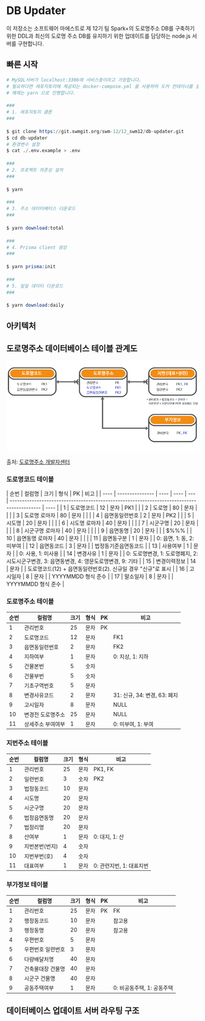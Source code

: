 # DB Updater

이 저장소는 소프트웨어 마에스트로 제 12기 팀 Spark+의 도로명주소 DB를 구축하기 위한 DDL과 최신의 도로명 주소 DB를 유지하기 위한 업데이트를 담당하는 node.js 서버를 구현합니다.

## 빠른 시작

```s
# MySQL서버가 localhost:3306에 서비스중이라고 가정합니다.
# 필요하다면 레포지토리에 제공되는 docker-compose.yml 을 사용하여 도커 컨테이너를 실행하면 됩니다.
# 예제는 yarn 으로 진행합니다.

###
# 1. 레포지토리 클론
###

$ git clone https://git.swmgit.org/swm-12/12_swm12/db-updater.git
$ cd db-updater
# 환경변수 설정
$ cat ./.env.example > .env

###
# 2. 프로젝트 의존성 설치
###

$ yarn

###
# 3. 주소 데이터베이스 다운로드
###

$ yarn download:total

###
# 4. Prisma client 생성
###

$ yarn prisma:init

###
# 5. 일일 데이터 다운로드
###

$ yarn download:daily
```

## 아키텍처

<!-- !서버와 데이터베이스 모식도 넣을 것! -->

## 도로명주소 데이터베이스 테이블 관계도

![](statics/jusodb_relation.png)

출처: [도로명주소 개발자센터](https://www.juso.go.kr/addrlink/addressBuildDevNew.do?menu=match)

### 도로명코드 테이블

| 순번 | 컬럼명          | 크기 | 형식 | PK  | 비고                                                                                       |
| ---- | --------------- | ---- | ---- | --- | ------------------------------------------------------------------------------------------ | ---- |
| 1    | 도로명코드      | 12   | 문자 | PK1 |                                                                                            |
| 2    | 도로명          | 80   | 문자 |     |                                                                                            |
| 3    | 도로명 로마자   | 80   | 문자 |     |                                                                                            |
| 4    | 읍면동일련번호  | 2    | 문자 | PK2 |                                                                                            |
| 5    | 시도명          | 20   | 문자 |     |                                                                                            |
| 6    | 시도명 로마자   | 40   | 문자 |     |                                                                                            |
| 7    | 시군구명        | 20   | 문자 |     |                                                                                            |
| 8    | 시군구명 로마자 | 40   | 문자 |     |                                                                                            |
| 9    | 읍면동명        | 20   | 문자 |     |                                                                                            | $%%% |
| 10   | 읍면동명 로마자 | 40   | 문자 |     |                                                                                            |
| 11   | 읍면동구분      | 1    | 문자 |     | 0: 읍면, 1: 동, 2: 미부여                                                                  |
| 12   | 읍면동코드      | 3    | 문자 |     | 법정동기준읍면동코드                                                                       |
| 13   | 사용여부        | 1    | 문자 |     | 0: 사용, 1: 미사용                                                                         |
| 14   | 변경사유        | 1    | 문자 |     | 0: 도로명변경, 1: 도로명폐지, 2: 시도시군구변경, 3: 읍면동변경, 4: 영문도로명변경, 9: 기타 |
| 15   | 변경이력정보    | 14   | 문자 |     | 도로명코드(12) + 읍면동일련번호(2). 신규일 경우 "신규"로 표시                              |
| 16   | 고시일자        | 8    | 문자 |     | YYYYMMDD 형식 준수                                                                         |
| 17   | 말소일자        | 8    | 문자 |     | YYYYMMDD 형식 준수                                                                         |

### 도로명주소 테이블

| 순번 | 컬럼명            | 크기 | 형식 | PK  | 비고                         |
| ---- | ----------------- | ---- | ---- | --- | ---------------------------- |
| 1    | 관리번호          | 25   | 문자 | PK  |                              |
| 2    | 도로명코드        | 12   | 문자 |     | FK1                          |
| 3    | 읍면동일련번호    | 2    | 문자 |     | FK2                          |
| 4    | 지하여부          | 1    | 문자 |     | 0: 지상, 1: 지하             |
| 5    | 건물본번          | 5    | 숫자 |     |                              |
| 6    | 건물부번          | 5    | 숫자 |     |                              |
| 7    | 기초구역번호      | 5    | 문자 |     |                              |
| 8    | 변경사유코드      | 2    | 문자 |     | 31: 신규, 34: 변경, 63: 폐지 |
| 9    | 고시일자          | 8    | 문자 |     | NULL                         |
| 10   | 변경전 도로명주소 | 25   | 문자 |     | NULL                         |
| 11   | 상세주소 부여여부 | 1    | 문자 |     | 0: 미부여, 1: 부여           |

### 지번주소 테이블

| 순번 | 컬럼명         | 크기 | 형식 | 비고                     |
| ---- | -------------- | ---- | ---- | ------------------------ |
| 1    | 관리번호       | 25   | 문자 | PK1, FK                  |
| 2    | 일련번호       | 3    | 숫자 | PK2                      |
| 3    | 법정동코드     | 10   | 문자 |                          |
| 4    | 시도명         | 20   | 문자 |                          |
| 5    | 시군구명       | 20   | 문자 |                          |
| 6    | 법정읍면동명   | 20   | 문자 |                          |
| 7    | 법정리명       | 20   | 문자 |                          |
| 8    | 산여부         | 1    | 문자 | 0: 대지, 1: 산           |
| 9    | 지번본번(번지) | 4    | 숫자 |                          |
| 10   | 지번부번(호)   | 4    | 숫자 |                          |
| 11   | 대표여부       | 1    | 문자 | 0: 관련지번, 1: 대표지번 |

### 부가정보 테이블

| 순번 | 컬럼명            | 크기 | 형식 | PK  | 비고                       |
| ---- | ----------------- | ---- | ---- | --- | -------------------------- |
| 1    | 관리번호          | 25   | 문자 | PK  | FK                         |
| 2    | 행정동코드        | 10   | 문자 |     | 참고용                     |
| 3    | 행정동명          | 20   | 문자 |     | 참고용                     |
| 4    | 우편번호          | 5    | 문자 |     |                            |
| 5    | 우편번호 일련번호 | 3    | 문자 |     |                            |
| 6    | 다량배달처명      | 40   | 문자 |     |                            |
| 7    | 건축물대장 건물명 | 40   | 문자 |     |                            |
| 8    | 시군구 건물명     | 40   | 문자 |     |                            |
| 9    | 공동주택여부      | 1    | 문자 |     | 0: 비공동주택, 1: 공동주택 |

## 데이터베이스 업데이트 서버 라우팅 구조

<!-- 서버, 데이터베이스, 도로명주소 페이지 포함하는 아키텍처 필요 -->
